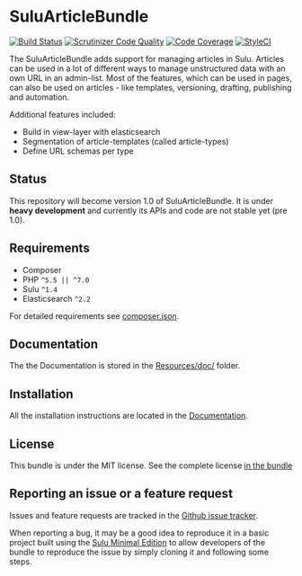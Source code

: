 # SuluArticleBundle

[![Build Status](https://travis-ci.org/sulu/SuluArticleBundle.svg)](https://travis-ci.org/sulu/SuluArticleBundle)
[![Scrutinizer Code Quality](https://scrutinizer-ci.com/g/sulu/SuluArticleBundle/badges/quality-score.png)](https://scrutinizer-ci.com/g/sulu/SuluArticleBundle/)
[![Code Coverage](https://scrutinizer-ci.com/g/sulu/SuluArticleBundle/badges/coverage.png)](https://scrutinizer-ci.com/g/sulu/SuluArticleBundle/)
[![StyleCI](https://styleci.io/repos/61883398/shield)](https://styleci.io/repos/61883398)

The SuluArticleBundle adds support for managing articles in Sulu. Articles can be used in a lot of different ways to
manage unstructured data with an own URL in an admin-list. Most of the features, which can be used in pages, can also
be used on articles - like templates, versioning, drafting, publishing and automation.

Additional features included:

* Build in view-layer with elasticsearch
* Segmentation of article-templates (called article-types)
* Define URL schemas per type

## Status

This repository will become version 1.0 of SuluArticleBundle. It is under **heavy development** and currently its APIs
and code are not stable yet (pre 1.0).

## Requirements

* Composer
* PHP `^5.5 || ^7.0`
* Sulu `^1.4`
* Elasticsearch `^2.2`

For detailed requirements see [composer.json](https://github.com/sulu/SuluArticleBundle/blob/master/composer.json).

## Documentation

The the Documentation is stored in the
[Resources/doc/](https://github.com/sulu/SuluArticleBundle/blob/master/Resources/doc) folder.

## Installation

All the installation instructions are located in the 
[Documentation](https://github.com/sulu/SuluArticleBundle/blob/master/Resources/doc/installation.md).

## License

This bundle is under the MIT license. See the complete license [in the bundle](LICENSE)

## Reporting an issue or a feature request

Issues and feature requests are tracked in the [Github issue tracker](https://github.com/Sulu/SuluArticleBundle/issues).

When reporting a bug, it may be a good idea to reproduce it in a basic project built using the
[Sulu Minimal Edition](https://github.com/sulu/sulu-minimal) to allow developers of the bundle to reproduce the issue
by simply cloning it and following some steps.
